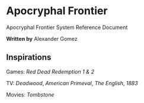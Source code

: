 # Apocryphal Frontier
Apocryphal Frontier System Reference Document

**Written by** Alexander Gomez

## Inspirations
Games: *Red Dead Redemption 1 & 2*

TV: *Deadwood*, *American Primeval*, *The English*, *1883*

Movies: *Tombstone*